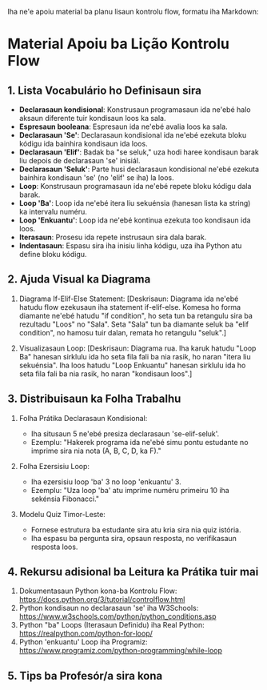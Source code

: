 Iha ne'e apoiu material ba planu lisaun kontrolu flow, formatu iha Markdown:

# Material Apoiu ba Lição Kontrolu Flow

## 1. Lista Vocabulário ho Definisaun sira

- **Declarasaun kondisional**: Konstrusaun programasaun ida ne'ebé halo aksaun diferente tuir kondisaun loos ka sala.
- **Espresaun booleana**: Espresaun ida ne'ebé avalia loos ka sala.
- **Declarasaun 'Se'**: Declarasaun kondisional ida ne'ebé ezekuta bloku kódigu ida bainhira kondisaun ida loos.
- **Declarasaun 'Elif'**: Badak ba "se seluk," uza hodi haree kondisaun barak liu depois de declarasaun 'se' inisiál.
- **Declarasaun 'Seluk'**: Parte husi declarasaun kondisional ne'ebé ezekuta bainhira kondisaun 'se' (no 'elif' se iha) la loos.
- **Loop**: Konstrusaun programasaun ida ne'ebé repete bloku kódigu dala barak.
- **Loop 'Ba'**: Loop ida ne'ebé itera liu sekuénsia (hanesan lista ka string) ka intervalu numéru.
- **Loop 'Enkuantu'**: Loop ida ne'ebé kontinua ezekuta too kondisaun ida loos.
- **Iterasaun**: Prosesu ida repete instrusaun sira dala barak.
- **Indentasaun**: Espasu sira iha inisiu linha kódigu, uza iha Python atu define bloku kódigu.

## 2. Ajuda Visual ka Diagrama

1. Diagrama If-Elif-Else Statement:
   [Deskrisaun: Diagrama ida ne'ebé hatudu flow ezekusaun iha statement if-elif-else. Komesa ho forma diamante ne'ebé hatudu "if condition", ho seta tun ba retangulu sira ba rezultadu "Loos" no "Sala". Seta "Sala" tun ba diamante seluk ba "elif condition", no hamosu tuir dalan, remata ho retangulu "seluk".]

2. Visualizasaun Loop:
   [Deskrisaun: Diagrama rua. Iha karuk hatudu "Loop Ba" hanesan sirklulu ida ho seta fila fali ba nia rasik, ho naran "itera liu sekuénsia". Iha loos hatudu "Loop Enkuantu" hanesan sirklulu ida ho seta fila fali ba nia rasik, ho naran "kondisaun loos".]

## 3. Distribuisaun ka Folha Trabalhu

1. Folha Prátika Declarasaun Kondisional:
   - Iha situsaun 5 ne'ebé presiza declarasaun 'se-elif-seluk'.
   - Ezemplu: "Hakerek programa ida ne'ebé simu pontu estudante no imprime sira nia nota (A, B, C, D, ka F)."

2. Folha Ezersisiu Loop:
   - Iha ezersisiu loop 'ba' 3 no loop 'enkuantu' 3.
   - Ezemplu: "Uza loop 'ba' atu imprime numéru primeiru 10 iha sekénsia Fibonacci."

3. Modelu Quiz Timor-Leste:
   - Fornese estrutura ba estudante sira atu kria sira nia quiz istória.
   - Iha espasu ba pergunta sira, opsaun resposta, no verifikasaun resposta loos.

## 4. Rekursu adisional ba Leitura ka Prátika tuir mai

1. Dokumentasaun Python kona-ba Kontrolu Flow: https://docs.python.org/3/tutorial/controlflow.html
2. Python kondisaun no declarasaun 'se' iha W3Schools: https://www.w3schools.com/python/python_conditions.asp
3. Python "ba" Loops (Iterasaun Definidu) iha Real Python: https://realpython.com/python-for-loop/
4. Python 'enkuantu' Loop iha Programiz: https://www.programiz.com/python-programming/while-loop

## 5. Tips ba Profesór/a sira kona